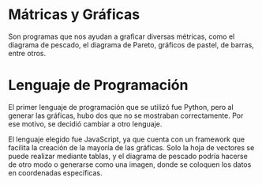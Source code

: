 # M&#225;tricas y Gr&#225;ficas
Son programas que nos ayudan a graficar diversas m&#233;tricas, como el diagrama de pescado, el diagrama de Pareto, gr&#225;ficos de pastel, de barras, entre otros.

# Lenguaje de Programaci&#243;n
El primer lenguaje de programaci&#243;n que se utiliz&#243; fue Python, pero al generar las gr&#225;ficas, hubo dos que no se mostraban correctamente. Por ese motivo, se decidi&#243; cambiar a otro lenguaje.

El lenguaje elegido fue JavaScript, ya que cuenta con un framework que facilita la creaci&#243;n de la mayor&#237;a de las gr&#225;ficas. Solo la hoja de vectores se puede realizar mediante tablas, y el diagrama de pescado podr&#237;a hacerse de otro modo o generarse como una imagen, donde se coloquen los datos en coordenadas espec&#237;ficas.